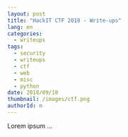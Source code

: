 ```yaml
---
layout: post
title: "HackIT CTF 2018 - Write-ups"
lang: en
categories:
  - writeups
tags:
  - security
  - writeups
  - ctf
  - web
  - misc
  - python
date: 2018/09/10
thumbnail: /images/ctf.png
authorId: n
---
```

Lorem ipsum ...

